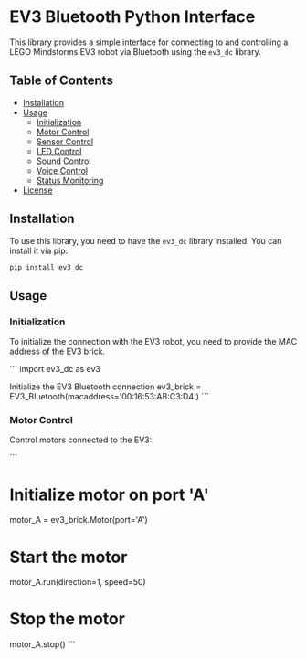 # EV3 Bluetooth Python Interface

This library provides a simple interface for connecting to and controlling a LEGO Mindstorms EV3 robot via Bluetooth using the `ev3_dc` library.

## Table of Contents

- [Installation](#installation)
- [Usage](#usage)
  - [Initialization](#initialization)
  - [Motor Control](#motor-control)
  - [Sensor Control](#sensor-control)
  - [LED Control](#led-control)
  - [Sound Control](#sound-control)
  - [Voice Control](#voice-control)
  - [Status Monitoring](#status-monitoring)
- [License](#license)

## Installation

To use this library, you need to have the `ev3_dc` library installed. You can install it via pip:

```bash
pip install ev3_dc
```

## Usage

### Initialization

To initialize the connection with the EV3 robot, you need to provide the MAC address of the EV3 brick.

´´´
import ev3_dc as ev3

 Initialize the EV3 Bluetooth connection
ev3_brick = EV3_Bluetooth(macaddress='00:16:53:AB:C3:D4')
´´´

### Motor Control

Control motors connected to the EV3:

´´´
# Initialize motor on port 'A'
motor_A = ev3_brick.Motor(port='A')

# Start the motor
motor_A.run(direction=1, speed=50)

# Stop the motor
motor_A.stop()
´´´
